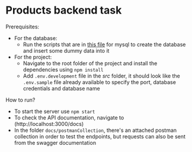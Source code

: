 # Products backend task

Prerequisites:
- For the database:
    - Run the scripts that are in [this file](https://github.com/SalmaRagab/products-backend-task/blob/4032335feda27db6042bbc1d2ab8bbed838e3c33/src/database/database.queries.sql) for mysql to create the database and insert some dummy data into it
- For the project:
    - Navigate to the root folder of the project and install the dependencies using `npm install`
    - Add `.env.development` file in the *src* folder, it should look like the `.env.sample` file already available to specify the port, database credentials and database name

How to run?
- To start the server use `npm start`
- To check the API documentation, navigate to (http://localhost:3000/docs)
- In the folder `docs/postmanCollection`, there's an attached postman collection in order to test the endpoints, but requests can also be sent from the swagger documentation
